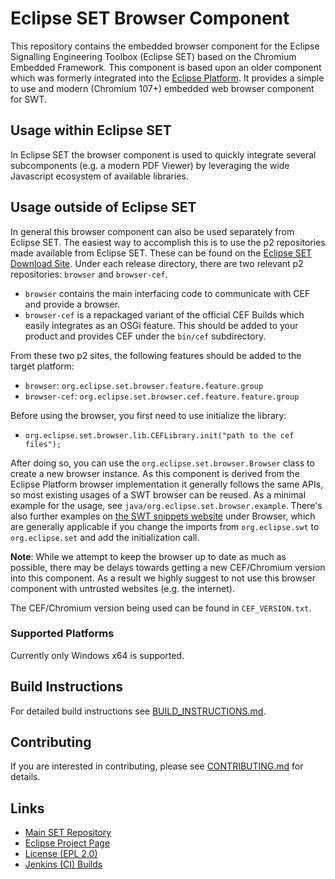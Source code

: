 # Eclipse SET Browser Component

This repository contains the embedded browser component for the Eclipse Signalling Engineering Toolbox (Eclipse SET) based on the Chromium Embedded Framework. This component is based upon an older component which was formerly integrated into the [Eclipse Platform](https://projects.eclipse.org/projects/eclipse.platform). It provides a simple to use and modern (Chromium 107+) embedded web browser component for SWT. 

## Usage within Eclipse SET

In Eclipse SET the browser component is used to quickly integrate several subcomponents (e.g. a modern PDF Viewer) by leveraging the wide Javascript ecosystem of available libraries. 

## Usage outside of Eclipse SET

In general this browser component can also be used separately from Eclipse SET. The easiest way to accomplish this is to use the p2 repositories made available from Eclipse SET. These can be found on the [Eclipse SET Download Site](https://download.eclipse.org/set/). Under each release directory, there are two relevant p2 repositories: `browser` and `browser-cef`. 

- `browser` contains the main interfacing code to communicate with CEF and provide a browser. 
- `browser-cef` is a repackaged variant of the official CEF Builds which easily integrates as an OSGi feature. This should be added to your product and provides CEF under the `bin/cef` subdirectory. 

From these two p2 sites, the following features should be added to the target platform:

- `browser`: `org.eclipse.set.browser.feature.feature.group`
- `browser-cef`: `org.eclipse.set.browser.cef.feature.feature.group`

Before using the browser, you first need to use initialize the library: 
- `org.eclipse.set.browser.lib.CEFLibrary.init("path to the cef files");` 

After doing so, you can use the `org.eclipse.set.browser.Browser` class to create a new browser instance. As this component is derived from the Eclipse Platform browser implementation it generally follows the same APIs, so most existing usages of a SWT browser can be reused. As a minimal example for the usage, see `java/org.eclipse.set.browser.example`. There's also further examples on [the SWT snippets website](https://www.eclipse.org/swt/snippets/) under Browser, which are generally applicable if you change the imports from `org.eclipse.swt` to `org.eclipse.set` and add the initialization call. 

**Note**: While we attempt to keep the browser up to date as much as possible, there may be delays towards getting a new CEF/Chromium version into this component. As a result we highly suggest to not use this browser component with untrusted websites (e.g. the internet). 

The CEF/Chromium version being used can be found in `CEF_VERSION.txt`.

### Supported Platforms

Currently only Windows x64 is supported.

## Build Instructions

For detailed build instructions see [BUILD_INSTRUCTIONS.md](BUILD_INSTRUCTIONS.md).

## Contributing

If you are interested in contributing, please see [CONTRIBUTING.md](CONTRIBUTING.md) for details.

## Links

- [Main SET Repository](https://gitlab.eclipse.org/eclipse/set/set)
- [Eclipse Project Page](https://projects.eclipse.org/projects/technology.set)
- [License (EPL 2.0)](LICENSE)
- [Jenkins (CI) Builds](https://gitlab.eclipse.org/eclipse/set/set)
